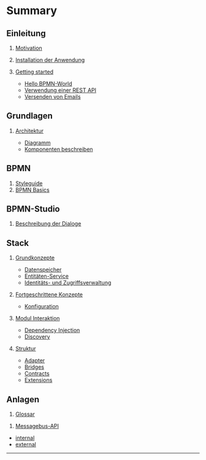 # Summary

## Einleitung

1. [Motivation](README.md)
1. [Installation der Anwendung](introduction/installation.md)
1. [Getting started](introduction/getting-started/README.md)

   * [Hello BPMN-World](introduction/getting-started/hello-bpmn-world.md)
   * [Verwendung einer REST API](introduction/getting-started/http-rest-api.md)
   * [Versenden von Emails](introduction/getting-started/sending-emails.md)
  <!-- * [Konfiguration des Stacks (skateboard)](introduction/getting-started/skateboard.md) -->

## Grundlagen

1. [Architektur](basics/README.md)

   * [Diagramm](basics/architektur/diagramm.md)
   * [Komponenten beschreiben](basics/architektur/komponenten/README.md)
  <!-- * [Abgrenzung](basics/architektur/komponenten/abgrenzung.md) -->
<!-- * [Erweiterte Architektur](basics/erweiterte-architektur.md) -->

## BPMN

1. [Styleguide](bpmn/styleguide.md)
1. [BPMN Basics](bpmn/bpmn-basics/README.md)
  <!-- * [Typisierte Tasks](bpmn/bpmn-basics/typisierte-tasks.md) -->
<!-- * [Beispiel-Prozesse](bpmn/beispiel-prozesse.md) -->

## BPMN-Studio

1. [Beschreibung der Dialoge](bpmn-studio/beschreibung-dialoge.md)
<!-- * [Hands-On](bpmn-studio/hands-on/README.md) -->
  <!-- * [Prozess erstellen](bpmn-studio/hands-on/prozess-erstellen.md) -->
  <!-- * [Process parametrisieren](bpmn-studio/hands-on/prozess-parametrisieren.md) -->

<!-- ## Integration -->

<!-- * [ConsumerClientApi](integration/consumer-client-API/README.md) -->
  <!-- * [Ziel und Aufgabe](integration/consumer-client-API/ziel-und-aufgaben.md) -->
  <!-- * [Einbinden in](integration/consumer-client-API/einbinden-in.md) -->
<!-- * ["in Prozess"-Verwendung](integration/in-prozess-verwendung.md) -->

## Stack

1. [Grundkonzepte](andere-themen/stack/basic-concepts/README.md)

   * [Datenspeicher](andere-themen/stack/basic-concepts/datastore.md)
   * [Entitäten-Service](andere-themen/stack/basic-concepts/entity-services.md)
   * [Identitäts- und Zugriffsverwaltung](andere-themen/stack/basic-concepts/identity-access-management.md)

1. [Fortgeschrittene Konzepte](andere-themen/stack/advanced-concepts/README.md)

   * [Konfiguration](andere-themen/stack/advanced-concepts/configuration.md)

1. [Modul Interaktion](andere-themen/stack/module-interaction/README.md)

   * [Dependency Injection](andere-themen/stack/module-interaction/dependendy-injection.md)
   * [Discovery](andere-themen/stack/module-interaction/discovery.md)

1. [Struktur](andere-themen/stack/structure/README.md)

   * [Adapter](andere-themen/stack/structure/adapters.md)
   * [Bridges](andere-themen/stack/structure/bridges.md)
   * [Contracts](andere-themen/stack/structure/contracts.md)
   * [Extensions](andere-themen/stack/structure/extensions.md)

<!-- ## Tutorials -->

<!-- * [Erweitertes Setup](tutorial/erweitertes-setup.md) -->

<!-- ## Betrieb -->

<!-- * [Cluster-Setup](ideen-fuer-den-betrieb/cluster-setup.md) -->
<!-- * [Browser-Setup](ideen-fuer-den-betrieb/browser-setup.md) -->

## Anlagen

1. [Glossar](anhang/GLOSSARY.md)
<!-- 1. [HTTP-REST-API](andere-themen/cheat-sheet/http-rest-api/README.md) -->
1. [Messagebus-API](andere-themen/cheat-sheet/messagebus/README.md)
  * [internal](andere-themen/cheat-sheet/messagebus/internal/README.md)
  * [external](andere-themen/cheat-sheet/messagebus/external/README.md)
<!-- * [Literaturverweise](anhang/literaturverweise.md) -->

---

<!-- * [FAQ](faq.md) -->
<!-- * [Troubleshooting](troubleshooting.md) -->
<!-- * [Reference](reference/README.md) -->
